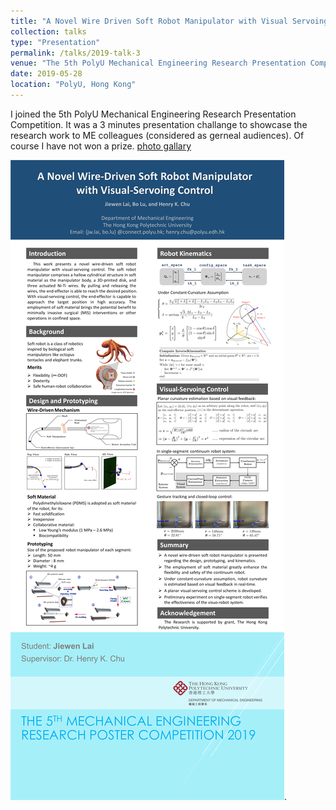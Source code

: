 ```yaml
---
title: "A Novel Wire Driven Soft Robot Manipulator with Visual Servoing Control"
collection: talks
type: "Presentation"
permalink: /talks/2019-talk-3
venue: "The 5th PolyU Mechanical Engineering Research Presentation Competition"
date: 2019-05-28
location: "PolyU, Hong Kong"
---
```


I joined the 5th PolyU Mechanical Engineering Research Presentation Competition. It was a 3 minutes presentation challange to showcase the research work to ME colleagues (considered as gerneal audiences). Of course I have not won a prize. [photo gallary](https://www.polyu.edu.hk/me/the-5th-research-presentation-competition/)

![poster_competition](/files/poster_competition.png).
